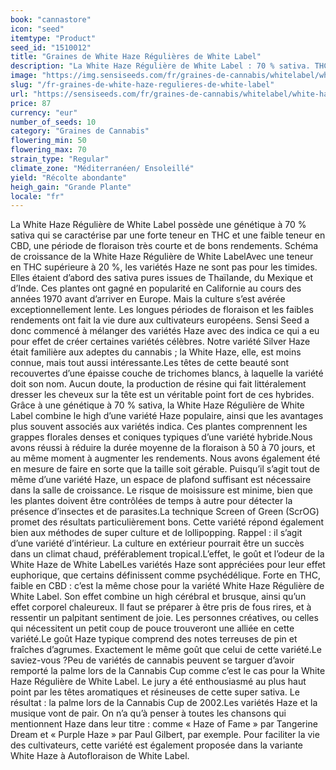 ```yaml
---
book: "cannastore"
icon: "seed"
itemtype: "Product"
seed_id: "1510012"
title: "Graines de White Haze Régulières de White Label"
description: "La White Haze Régulière de White Label : 70 % sativa. THC, - CBD. Période de floraison : courte. Rendements : bons. Commander maintenant !"
image: "https://img.sensiseeds.com/fr/graines-de-cannabis/whitelabel/white-haze-image.png"
slug: "/fr-graines-de-white-haze-regulieres-de-white-label"
url: "https://sensiseeds.com/fr/graines-de-cannabis/whitelabel/white-haze?a_aid=cannastore"
price: 87
currency: "eur"
number_of_seeds: 10
category: "Graines de Cannabis"
flowering_min: 50
flowering_max: 70
strain_type: "Regular"
climate_zone: "Méditerranéen/ Ensoleillé"
yield: "Récolte abondante"
heigh_gain: "Grande Plante"
locale: "fr"
---
```

La White Haze Régulière de White Label possède une génétique à 70 % sativa qui se caractérise par une forte teneur en THC et une faible teneur en CBD, une période de floraison très courte et de bons rendements. Schéma de croissance de la White Haze Régulière de White LabelAvec une teneur en THC supérieure à 20 %, les variétés Haze ne sont pas pour les timides. Elles étaient d’abord des sativa pures issues de Thaïlande, du Mexique et d’Inde. Ces plantes ont gagné en popularité en Californie au cours des années 1970 avant d’arriver en Europe. Mais la culture s’est avérée exceptionnellement lente. Les longues périodes de floraison et les faibles rendements ont fait la vie dure aux cultivateurs européens. Sensi Seed a donc commencé à mélanger des variétés Haze avec des indica ce qui a eu pour effet de créer certaines variétés célèbres. Notre variété Silver Haze était familière aux adeptes du cannabis ; la White Haze, elle, est moins connue, mais tout aussi intéressante.Les têtes de cette beauté sont recouvertes d’une épaisse couche de trichomes blancs, à laquelle la variété doit son nom. Aucun doute, la production de résine qui fait littéralement dresser les cheveux sur la tête est un véritable point fort de ces hybrides. Grâce à une génétique à 70 % sativa, la White Haze Régulière de White Label combine le high d’une variété Haze populaire, ainsi que les avantages plus souvent associés aux variétés indica. Ces plantes comprennent les grappes florales denses et coniques typiques d’une variété hybride.Nous avons réussi à réduire la durée moyenne de la floraison à 50 à 70 jours, et au même moment à augmenter les rendements. Nous avons également été en mesure de faire en sorte que la taille soit gérable. Puisqu’il s’agit tout de même d’une variété Haze, un espace de plafond suffisant est nécessaire dans la salle de croissance. Le risque de moisissure est minime, bien que les plantes doivent être contrôlées de temps à autre pour détecter la présence d’insectes et de parasites.La technique Screen of Green (ScrOG) promet des résultats particulièrement bons. Cette variété répond également bien aux méthodes de super culture et de lollipopping. Rappel : il s’agit d’une variété d’intérieur. La culture en extérieur pourrait être un succès dans un climat chaud, préférablement tropical.L’effet, le goût et l’odeur de la White Haze de White LabelLes variétés Haze sont appréciées pour leur effet euphorique, que certains définissent comme psychédélique. Forte en THC, faible en CBD : c’est la même chose pour la variété White Haze Régulière de White Label. Son effet combine un high cérébral et brusque, ainsi qu’un effet corporel chaleureux. Il faut se préparer à être pris de fous rires, et à ressentir un palpitant sentiment de joie. Les personnes créatives, ou celles qui nécessitent un petit coup de pouce trouveront une alliée en cette variété.Le goût Haze typique comprend des notes terreuses de pin et fraîches d’agrumes. Exactement le même goût que celui de cette variété.Le saviez-vous ?Peu de variétés de cannabis peuvent se targuer d’avoir remporté la palme lors de la Cannabis Cup comme c’est le cas pour la White Haze Régulière de White Label. Le jury a été enthousiasmé au plus haut point par les têtes aromatiques et résineuses de cette super sativa. Le résultat : la palme lors de la Cannabis Cup de 2002.Les variétés Haze et la musique vont de pair. On n’a qu’à penser à toutes les chansons qui mentionnent Haze dans leur titre : comme « Haze of Fame » par Tangerine Dream et « Purple Haze » par Paul Gilbert, par exemple. Pour faciliter la vie des cultivateurs, cette variété est également proposée dans la variante White Haze à Autofloraison de White Label.
